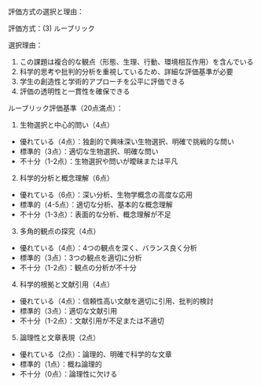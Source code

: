 評価方式の選択と理由：

評価方式：(3) ルーブリック

選択理由：
1. この課題は複合的な観点（形態、生理、行動、環境相互作用）を含んでいる
2. 科学的思考や批判的分析を重視しているため、詳細な評価基準が必要
3. 学生の創造性と学術的アプローチを公平に評価できる
4. 評価の透明性と一貫性を確保できる

ルーブリック評価基準（20点満点）：

1. 生物選択と中心的問い（4点）
- 優れている（4点）：独創的で興味深い生物選択、明確で挑戦的な問い
- 標準的（3点）：適切な生物選択、明確な問い
- 不十分（1-2点）：生物選択や問いが曖昧または平凡

2. 科学的分析と概念理解（6点）
- 優れている（6点）：深い分析、生物学概念の高度な応用
- 標準的（4-5点）：適切な分析、基本的な概念理解
- 不十分（1-3点）：表面的な分析、概念理解が不足

3. 多角的観点の探究（4点）
- 優れている（4点）：4つの観点を深く、バランス良く分析
- 標準的（3点）：3つの観点を適切に分析
- 不十分（1-2点）：観点の分析が不十分

4. 科学的根拠と文献引用（4点）
- 優れている（4点）：信頼性高い文献を適切に引用、批判的検討
- 標準的（3点）：適切な文献引用
- 不十分（1-2点）：文献引用が不足または不適切

5. 論理性と文章表現（2点）
- 優れている（2点）：論理的、明確で科学的な文章
- 標準的（1点）：概ね論理的
- 不十分（0点）：論理性に欠ける